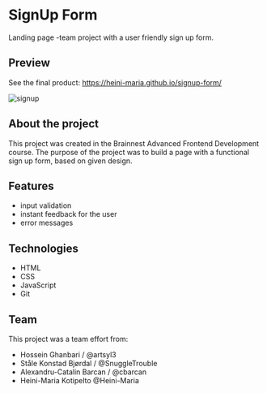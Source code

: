 # SignUp Form

Landing page -team project with a user friendly sign up form. 

## Preview

See the final product: https://heini-maria.github.io/signup-form/

![signup](https://user-images.githubusercontent.com/115211431/216787829-656e6acf-5344-46b6-a894-97b9c123393a.png)

## About the project

This project was created in the Brainnest Advanced Frontend Development course. The purpose of the project was to build a page with a functional sign up form, based on given design. 

## Features

* input validation
* instant feedback for the user
* error messages

## Technologies

* HTML
* CSS
* JavaScript
* Git

## Team

This project was a team effort from:

 * Hossein Ghanbari  / @artsyl3 
 * Ståle Konstad Bjørdal / @SnuggleTrouble 
 * Alexandru-Catalin Barcan / @cbarcan 
 * Heini-Maria Kotipelto @Heini-Maria
